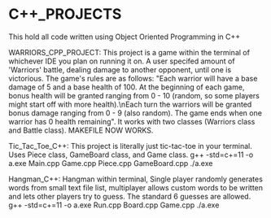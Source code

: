 # C++_PROJECTS
This hold all code written using Object Oriented Programming in C++

WARRIORS_CPP_PROJECT: This project is a game within the terminal of whichever IDE you plan on running it on. A user specifed amount of 'Warriors' battle, dealing damage to another opponent, until one is victorious. The game's rules are as follows: "Each warrior will have a base damage of 5 and a base health of 100. At the beginning of each game, bonus health will be granted ranging from 0 - 10 (random, so some players might start off with more health).\nEach turn the warriors will be granted bonus damage ranging from 0 - 9 (also random). The game ends when one warrior has 0 health remaining". It works with two classes (Warriors class and Battle class). MAKEFILE NOW WORKS.

Tic_Tac_Toe_C++: This project is literally just tic-tac-toe in your terminal. Uses Piece class, GameBoard class, and Game class.
g++ -std=c+=11 -o a.exe Main.cpp Game.cpp Piece.cpp GameBoard.cpp
./a.exe

Hangman_C++: Hangman within terminal, Single player randomly generates words from small text file list, multiplayer allows custom words to be written and lets other players try to guess. The standard 6 guesses are allowed.
g++ -std=c+=11 -o a.exe Run.cpp Board.cpp Game.cpp
./a.exe
